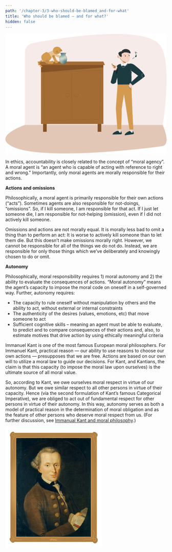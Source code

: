 ```yaml
---
path: '/chapter-3/3-who-should-be-blamed_and-for-what'
title: 'Who should be blamed – and for what?'
hidden: false
---
```


<hero-icon heroIcon='chap3'/>

<styled-text>

<img src=../../../src/assets/agent-action.svg alt="Agent action" style="width: 600px">

In ethics, accountability is closely related to the concept of “moral agency”. A moral agent is “an agent who is capable of acting with reference to right and wrong." Importantly, only moral agents are morally responsible for their actions.

**Actions and omissions**

Philosophically, a moral agent is primarily responsible for their own actions (“acts”). Sometimes agents are also responsible for not-doings, “omissions”. So, if I kill someone, I am responsible for that act. If I just let someone die, I am responsible for not-helping (omission), even if I did not actively kill someone.

Omissions and actions are not morally equal. It is morally less bad to omit a thing than to perform an act: It is worse to actively kill someone than to let them die. But this doesn’t make omissions morally right. However, we cannot be responsible for all of the things we do not do. Instead, we are responsible for only those things which we’ve deliberately and knowingly chosen to do or omit.

**Autonomy**

Philosophically, moral responsibility requires 1) moral autonomy and 2) the ability to evaluate the consequences of actions. “Moral autonomy” means the agent’s capacity to impose the moral code on oneself in a self-governed way.  Further, autonomy requires:

* The capacity to rule oneself without manipulation by others and the ability to act, without external or internal constraints
* The authenticity of the desires (values, emotions, etc) that move someone to act
* Sufficient cognitive skills – meaning an agent must be able to evaluate, to predict and to compare consequences of their actions and, also, to estimate motives that drive action by using ethically meaningful criteria

</styled-text>

<text-box icon="philIcon" name="Moral responsibility">

Immanuel Kant is one of the most famous European moral philosophers. For Immanuel Kant, practical reason — our ability to use reasons to choose our own actions — presupposes that we  are free. Actions are based on our own will to utilize a moral law to guide our decisions. For Kant, and Kantians, the claim is that this capacity (to impose the moral law upon ourselves) is the ultimate source of all moral value.

So, according to Kant, we owe ourselves moral respect in virtue of our autonomy. But we owe similar respect to all other persons in virtue of their capacity. Hence (via the second formulation of Kant’s famous Categorical Imperative), we are obliged to act out of fundamental respect for other persons in virtue of their autonomy. In this way, autonomy serves as both a model of practical reason in the determination of moral obligation and as the feature of other persons who deserve moral respect from us. (For further discussion, see [Immanual Kant and moral philosophy](https://en.wikipedia.org/wiki/Categorical_imperative).)

<div style="width: 60%">
<img src="./kant.png" alt="Picture of Kant"> </img>
</div>

</text-box>

<quiz id="63998353-c785-496e-a447-7f61202ecf3a"> </quiz>
